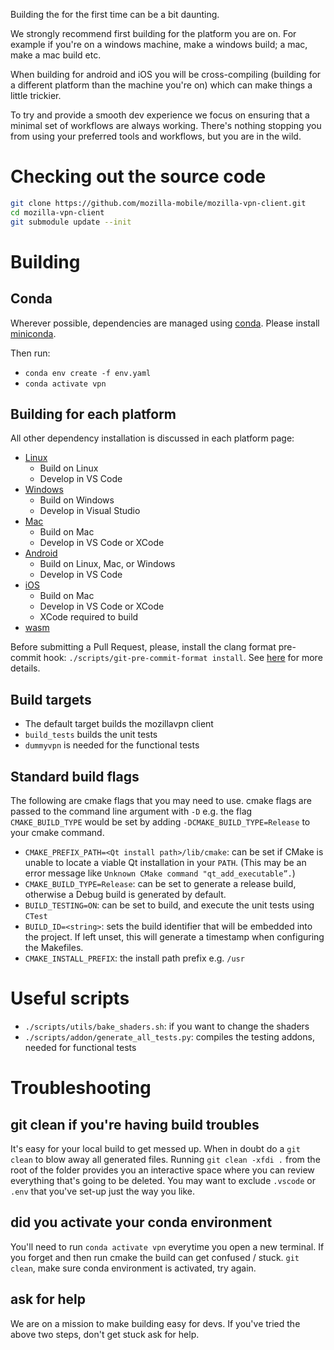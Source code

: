 Building the for the first time can be a bit daunting.

We strongly recommend first building for the platform you are on. For example if you're on a windows machine, make a windows build; a mac, make a mac build etc.

When building for android and iOS you will be cross-compiling (building for a different platform than the machine you're on) which can make things a little trickier.

To try and provide a smooth dev experience we focus on ensuring that a minimal set of workflows are always working. There's nothing stopping you from using your preferred tools and workflows, but you are in the wild.

# Checking out the source code

```bash
git clone https://github.com/mozilla-mobile/mozilla-vpn-client.git
cd mozilla-vpn-client
git submodule update --init
```

# Building

## Conda
Wherever possible, dependencies are managed using [conda](https://docs.conda.io/en/latest/miniconda.html).
Please install [miniconda](https://docs.conda.io/en/latest/miniconda.html).

Then run:
* `conda env create -f env.yaml`
* `conda activate vpn`

## Building for each platform

All other dependency installation is discussed in each platform page:
* [Linux](./linux.md)
   * Build on Linux
   * Develop in VS Code
* [Windows](./windows.md)
   * Build on Windows
   * Develop in Visual Studio
* [Mac](./macos.md)
   * Build on Mac
   * Develop in VS Code or XCode
* [Android](./android.md)
   * Build on Linux, Mac, or Windows
   * Develop in VS Code
* [iOS](./ios.md)
   * Build on Mac
   * Develop in VS Code or XCode
   * XCode required to build
* [wasm](./wasm.md)

Before submitting a Pull Request, please, install the clang format pre-commit hook: `./scripts/git-pre-commit-format install`. See [here](/README.md#pre-commit-formatting-hook) for more details.

## Build targets

* The default target builds the mozillavpn client
* `build_tests` builds the unit tests
* `dummyvpn` is needed for the functional tests

## Standard build flags

The following are cmake flags that you may need to use.
cmake flags are passed to the command line argument with `-D` e.g. the flag `CMAKE_BUILD_TYPE` would be set by adding `-DCMAKE_BUILD_TYPE=Release` to your cmake command.

* `CMAKE_PREFIX_PATH=<Qt install path>/lib/cmake`: can be set if CMake is unable
   to locate a viable Qt installation in your `PATH`. (This may be an error message
   like `Unknown CMake command "qt_add_executable”.`)
* `CMAKE_BUILD_TYPE=Release`: can be set to generate a release build, otherwise a
  Debug build is generated by default.
* `BUILD_TESTING=ON`: can be set to build, and execute the unit tests using `CTest`
* `BUILD_ID=<string>`: sets the build identifier that will be embedded into the project. If
  left unset, this will generate a timestamp when configuring the Makefiles.
* `CMAKE_INSTALL_PREFIX`: the install path prefix e.g. `/usr`

# Useful scripts

* `./scripts/utils/bake_shaders.sh`: if you want to change the shaders
* `./scripts/addon/generate_all_tests.py`: compiles the testing addons, needed for functional tests

# Troubleshooting

## git clean if you're having build troubles
It's easy for your local build to get messed up. When in doubt do a `git clean` to blow away all generated files.
Running `git clean -xfdi .` from the root of the folder provides you an interactive space where you can review everything that's going to be deleted. You may want to exclude `.vscode` or `.env` that you've set-up just the way you like.

## did you activate your conda environment
You'll need to run `conda activate vpn` everytime you open a new terminal. If you forget and then run cmake the build can get confused / stuck. `git clean`, make sure conda environment is activated, try again.

## ask for help
We are on a mission to make building easy for devs. If you've tried the above two steps, don't get stuck ask for help.
